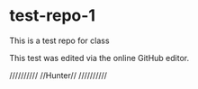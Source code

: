 # test-repo-1
This is a test repo for class

This test was edited via the online GitHub editor.



//////////
//Hunter//
//////////